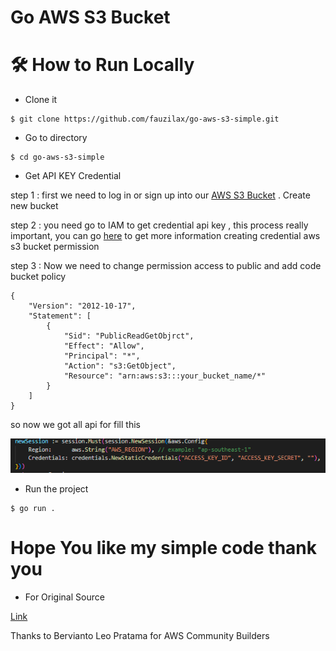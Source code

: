 # Go AWS S3 Bucket

# 🛠️ How to Run Locally

- Clone it

```
$ git clone https://github.com/fauzilax/go-aws-s3-simple.git
```

- Go to directory

```
$ cd go-aws-s3-simple
```
- Get API KEY Credential

step 1 : first we need to log in or sign up into our <a href="https://s3.console.aws.amazon.com/s3/get-started?region=ap-southeast-1" >AWS S3 Bucket</a> . Create new bucket

step 2 : you need go to IAM to get credential api key , this process really important, you can go <a href="https://dev.to/aws-builders/lets-get-started-with-echo-go-aws-sdk-for-go-and-aws-s3-2ac3">here</a> to get more information creating credential aws s3 bucket permission


step 3 : Now we need to change permission access to public and add code bucket policy

```
{
    "Version": "2012-10-17",
    "Statement": [
        {
            "Sid": "PublicReadGetObjrct",
            "Effect": "Allow",
            "Principal": "*",
            "Action": "s3:GetObject",
            "Resource": "arn:aws:s3:::your_bucket_name/*"
        }
    ]
}
```

so now we got all api for fill this

<img src="img.PNG" >

- Run the project
```
$ go run .
```

# Hope You like my simple code thank you

- For Original Source

<a href="https://dev.to/aws-builders/lets-get-started-with-echo-go-aws-sdk-for-go-and-aws-s3-2ac3" >Link</a>

Thanks to Bervianto Leo Pratama for AWS Community Builders
